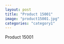 ```yaml
---
layout: post
title: "Product 15001"
image: "product15001.jpg"
categories: "category1"
---
```

Product 15001
